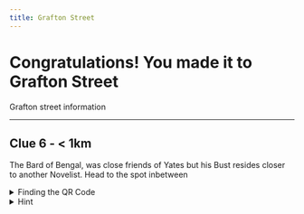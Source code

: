 ```yaml
---
title: Grafton Street
---
```


# Congratulations! You made it to Grafton Street

Grafton street information

---

## Clue 6 - < 1km

The Bard of Bengal, was close friends of Yates but his Bust resides closer to another Novelist. Head to the spot inbetween

<details>
<summary>
Finding the QR Code</summary> Where the QR code in st stephens green
<details><summary>Can't find the QR Code?</summary> Occasionally they will disappear but you can Click here for next <a href="https://www.hinttours.com/xwiz">clue</a></details>
</details>

<details><summary>Hint</summary> A large green is nearby and two literary icons have Busts there.

<details><summary>Spoiler</summary> St Stephens Green
<div class="mapouter"><div class="gmap_canvas"><iframe width="600" height="500" id="gmap_canvas" src="https://maps.google.com/maps?q=St%20Stephens%20Green&t=&z=13&ie=UTF8&iwloc=&output=embed" frameborder="0" scrolling="no" marginheight="0" marginwidth="0"></iframe><a href="https://123movies-to.org">123 movies</a><br><style>.mapouter{position:relative;text-align:right;height:500px;width:600px;}</style><a href="https://www.embedgooglemap.net">google map codes for website</a><style>.gmap_canvas {overflow:hidden;background:none!important;height:500px;width:600px;}</style></div></div>

</details>